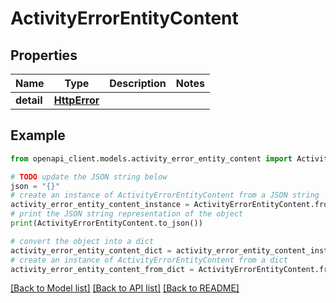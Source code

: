 # ActivityErrorEntityContent


## Properties

Name | Type | Description | Notes
------------ | ------------- | ------------- | -------------
**detail** | [**HttpError**](HttpError.md) |  | 

## Example

```python
from openapi_client.models.activity_error_entity_content import ActivityErrorEntityContent

# TODO update the JSON string below
json = "{}"
# create an instance of ActivityErrorEntityContent from a JSON string
activity_error_entity_content_instance = ActivityErrorEntityContent.from_json(json)
# print the JSON string representation of the object
print(ActivityErrorEntityContent.to_json())

# convert the object into a dict
activity_error_entity_content_dict = activity_error_entity_content_instance.to_dict()
# create an instance of ActivityErrorEntityContent from a dict
activity_error_entity_content_from_dict = ActivityErrorEntityContent.from_dict(activity_error_entity_content_dict)
```
[[Back to Model list]](../README.md#documentation-for-models) [[Back to API list]](../README.md#documentation-for-api-endpoints) [[Back to README]](../README.md)


